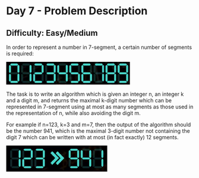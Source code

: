 # Day 7 - Problem Description

## Difficulty: Easy/Medium

In order to represent a number in 7-segment, a certain number of segments is required:

![Example1](./example1.png)

The task is to write an algorithm which is given an integer n, an integer k and a digit m, and returns the maximal k-digit number which can be represented in 7-segment using at most as many segments as those used in the representation of n, while also avoiding the digit m.

For example if n=123, k=3 and m=7, then the output of the algorithm should be the number 941, which is the maximal 3-digit number not containing the digit 7 which can be written with at most (in fact exactly) 12 segments.

![Example2](./example2.png)
